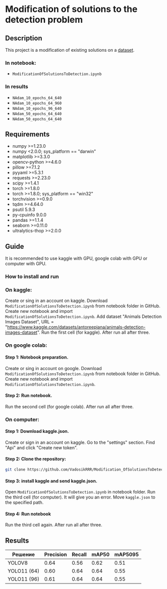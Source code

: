 # Modification of solutions to the detection problem

## Description

This project is a modification of existing solutions on a [dataset](https://www.kaggle.com/datasets/antoreepjana/animals-detection-images-dataset "Link to the dataset").

### In notebook:
- `ModificationOfSolutionsToDetection.ipynb`

### In results
- `NAdam_10_epochs_64_640`
- `NAdam_10_epochs_64_960`
- `NAdam_10_epochs_96_640`
- `NAdam_50_epochs_64_640`
- `NAdam_50_epochs_64_640`

## Requirements

- numpy               >=1.23.0
- numpy               <2.0.0; sys_platform == "darwin"
- matplotlib          >=3.3.0
- opencv-python       >=4.6.0
- pillow              >=7.1.2
- pyyaml              >=5.3.1
- requests            >=2.23.0
- scipy               >=1.4.1
- torch               >=1.8.0
- torch               >=1.8.0; sys_platform == "win32"
- torchvision         >=0.9.0
- tqdm                >=4.64.0
- psutil              5.9.3
- py-cpuinfo          9.0.0
- pandas              >=1.1.4
- seaborn             >=0.11.0
- ultralytics-thop    >=2.0.0

## Guide

It is recommended to use kaggle with GPU, google colab with GPU or computer with GPU.

### How to install and run

### On kaggle:

Create or sing in an account on kaggle.
Download `ModificationOfSolutionsToDetection.ipynb` from notebook folder in GitHub.
Create new notebook and import `ModificationOfSolutionsToDetection.ipynb`.
Add dataset "Animals Detection Images Dataset", URL = "https://www.kaggle.com/datasets/antoreepjana/animals-detection-images-dataset".
Run the first cell (for kaggle). After run all after three.

### On google colab:

#### Step 1: Notebook preparation.

Create or sing in account on google.
Download `ModificationOfSolutionsToDetection.ipynb` from notebook folder in GitHub.
Create new notebook and import `ModificationOfSolutionsToDetection.ipynb`.

#### Step 2: Run notebook.

Run the second cell (for google colab). After run all after three.

### On computer:

#### Step 1: Download kaggle.json.

Create or sign in an account on kaggle.
Go to the "settings" section.
Find "Api" and click "Create new token".

#### Step 2: Clone the repository:

```bash
git clone https://github.com/VadosikRRR/Modification_OfSolutionsToDetection.git
```

#### Step 3: install kaggle and send kaggle.json.
Open `ModificationOfSolutionsToDetection.ipynb` in notebook folder.
Run the third cell (for computer).
It will give you an error. Move `kaggle.json` to the specified path.

#### Step 4: Run notebook
Run the third cell again. After run all after three.

## Results

| Решение | Precision | Recall | mAP50 | mAP5095 |
|-------|-----------|--------|-------|---------|
| YOLOV8 | 0.64 | 0.56 | 0.62 | 0.51 |
| YOLO11 (64) | 0.60 | 0.64 | 0.64 | 0.55 |
| YOLO11 (96) | 0.61 | 0.64 | 0.64 | 0.55 |